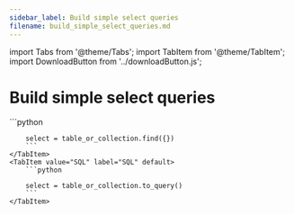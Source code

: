 ```yaml
---
sidebar_label: Build simple select queries
filename: build_simple_select_queries.md
---
```

import Tabs from '@theme/Tabs';
import TabItem from '@theme/TabItem';
import DownloadButton from '../downloadButton.js';


<!-- TABS -->
# Build simple select queries


<Tabs>
    <TabItem value="MongoDB" label="MongoDB" default>
        ```python
        
        select = table_or_collection.find({})        
        ```
    </TabItem>
    <TabItem value="SQL" label="SQL" default>
        ```python
        
        select = table_or_collection.to_query()        
        ```
    </TabItem>
</Tabs>
<DownloadButton filename="build_simple_select_queries.md" />
